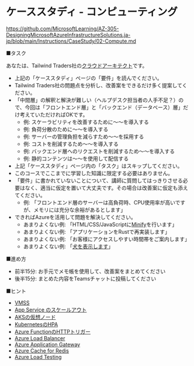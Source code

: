 
# ケーススタディ - コンピューティング

https://github.com/MicrosoftLearning/AZ-305-DesigningMicrosoftAzureInfrastructureSolutions.ja-jp/blob/main/Instructions/CaseStudy/02-Compute.md

■タスク

あなたは、Tailwind Traders社の[クラウドアーキテクト](https://www.google.com/search?q=%E3%82%AF%E3%83%A9%E3%82%A6%E3%83%89%E3%82%A2%E3%83%BC%E3%82%AD%E3%83%86%E3%82%AF%E3%83%88)です。

- 上記の「ケーススタディ」ページの「要件」を読んでください。
- Tailwind Traders社の問題点を分析し、改善案をできるだけ多く提案してください。
- 「中間層」の解釈と解決が難しい（ヘルプデスク担当者の人手不足？）ので、今回は「フロントエンド層」と「バックエンド（データベース）層」だけ考えていただければOKです。
  - 例: スケーラビリティを改善するために～～を導入する
  - 例: 負荷分散のために～～を導入する
  - 例: サーバーの管理負担を減らすため～～を採用する
  - 例: コストを削減するため～～を導入する
  - 例: バックエンド層へのリクエストを削減するため～～を導入する
  - 例: 静的コンテンツは～～を使用して配信する
- 上記「ケーススタディ」ページ内の「タスク」はスキップしてください。
- このコースでここまでに学習した知識に限定する必要はありません。
- 「要件」に書かれていないことについて、講師に質問してはっきりさせる必要はなく、適当に仮定を置いて大丈夫です。その場合は改善案に仮定も添えてください。
  - 例: 「フロントエンド層のサーバーは高負荷時、CPU使用率が高いですが、メモリには充分な余裕があるとします」
- できればAzureを活用して問題を解決してください。
  - あまりよくない例: 「HTML/CSS/JavaScriptに[Minify](https://ssaits.jp/promapedia/technology/minify.html)を行います」
  - あまりよくない例: 「アプリケーションをRustで再実装します」
  - あまりよくない例: 「お客様にアクセスしやすい時間帯をご案内します」
  - あまりよくない例: 「[犬を表示します](https://www.google.com/search?q=amazon%E3%82%A8%E3%83%A9%E3%83%BC+%E7%8A%AC)」

■進め方

- 前半15分: お手元でメモ帳を使用して、改善案をまとめてください
- 後半15分: まとめた内容をTeamsチャットに投稿してください

■ヒント

- [VMSS](https://docs.microsoft.com/ja-jp/azure/virtual-machine-scale-sets/overview)
- [App Service のスケールアウト](https://docs.microsoft.com/ja-jp/azure/app-service/manage-scale-up)
- [AKSの仮想ノード](https://docs.microsoft.com/ja-jp/azure/architecture/solution-ideas/articles/scale-using-aks-with-aci)
- [KubernetesのHPA](https://docs.microsoft.com/ja-jp/azure/aks/concepts-scale)
- [Azure FunctionのHTTPトリガー](https://docs.microsoft.com/ja-jp/azure/azure-functions/functions-bindings-http-webhook-trigger?tabs=in-process%2Cfunctionsv2&pivots=programming-language-csharp)
- [Azure Load Balancer](https://docs.microsoft.com/ja-jp/azure/load-balancer/load-balancer-overview)
- [Azure Application Gateway](https://docs.microsoft.com/ja-jp/azure/application-gateway/overview)
- [Azure Cache for Redis](https://docs.microsoft.com/ja-jp/azure/azure-cache-for-redis/cache-overview)
- [Azure Load Testing](https://azure.microsoft.com/ja-jp/services/load-testing/#overview)